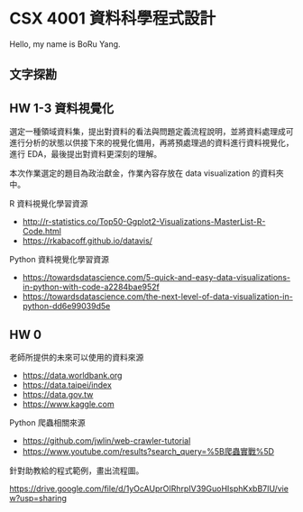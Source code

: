 # CSX 4001 資料科學程式設計

Hello, my name is BoRu Yang.

## 文字探勘


## HW 1-3 資料視覺化
選定一種領域資料集，提出對資料的看法與問題定義流程說明，並將資料處理成可進行分析的狀態以供接下來的視覺化備用，再將預處理過的資料進行資料視覺化，進行 EDA，最後提出對資料更深刻的理解。

本次作業選定的題目為政治獻金，作業內容存放在 data visualization 的資料夾中。

R 資料視覺化學習資源
- http://r-statistics.co/Top50-Ggplot2-Visualizations-MasterList-R-Code.html
- https://rkabacoff.github.io/datavis/

Python 資料視覺化學習資源
- https://towardsdatascience.com/5-quick-and-easy-data-visualizations-in-python-with-code-a2284bae952f
- https://towardsdatascience.com/the-next-level-of-data-visualization-in-python-dd6e99039d5e

## HW 0
老師所提供的未來可以使用的資料來源
- https://data.worldbank.org
- https://data.taipei/index
- https://data.gov.tw
- https://www.kaggle.com

Python 爬蟲相關來源
- https://github.com/jwlin/web-crawler-tutorial
- https://www.youtube.com/results?search_query=%5B爬蟲實戰%5D

針對助教給的程式範例，畫出流程圖。

https://drive.google.com/file/d/1yOcAUprOIRhrpIV39GuoHIsphKxbB7IU/view?usp=sharing